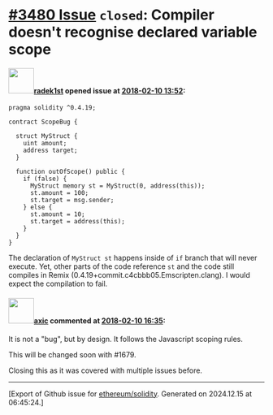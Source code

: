 # [\#3480 Issue](https://github.com/ethereum/solidity/issues/3480) `closed`: Compiler doesn't recognise declared variable scope

#### <img src="https://avatars.githubusercontent.com/u/246085?u=a3d30f1fb6e86f52cfba5b20d7d3da957054b3d3&v=4" width="50">[radek1st](https://github.com/radek1st) opened issue at [2018-02-10 13:52](https://github.com/ethereum/solidity/issues/3480):

```
pragma solidity ^0.4.19;

contract ScopeBug {

  struct MyStruct {
    uint amount;
    address target;
  }

  function outOfScope() public {
    if (false) {      
      MyStruct memory st = MyStruct(0, address(this));
      st.amount = 100;
      st.target = msg.sender;
    } else {
      st.amount = 10;
      st.target = address(this);
    }
  }
}
```
The declaration of `MyStruct st` happens inside of `if` branch that will never execute. Yet, other parts of the code reference `st` and the code still compiles in Remix (0.4.19+commit.c4cbbb05.Emscripten.clang). I would expect the compilation to fail.

#### <img src="https://avatars.githubusercontent.com/u/20340?v=4" width="50">[axic](https://github.com/axic) commented at [2018-02-10 16:35](https://github.com/ethereum/solidity/issues/3480#issuecomment-364669056):

It is not a "bug", but by design. It follows the Javascript scoping rules.

This will be changed soon with #1679.

Closing this as it was covered with multiple issues before.


-------------------------------------------------------------------------------



[Export of Github issue for [ethereum/solidity](https://github.com/ethereum/solidity). Generated on 2024.12.15 at 06:45:24.]
